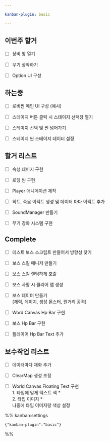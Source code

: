 ```yaml
---

kanban-plugin: basic

---
```


## 이번주 할거

- [ ] 장비 창 열기
- [ ] 무기 장착하기
- [ ] Option UI 구성


## 하는중

- [ ] 로비씬 메인 UI 구성 (예시)
- [ ] 스테이지 버튼 클릭 시 스테이지 선택창 열기
- [ ] 스테이지 선택 및 씬 넘어가기
- [ ] 스테이지 씬 스테이지 데이터 설정


## 할거 리스트

- [ ] 속성 데미지 구현
- [ ] 로딩 씬 구현
- [ ] Player 애니메이션 제작
- [ ] 히트, 죽음 이펙트 생성 및 데이터 마다 이펙트 추가
- [ ] SoundManager 만들기
- [ ] 무기 강화 시스템 구현


## Complete

- [ ] 테스트 보스 스크립트 만들어서 방향성 찾기
- [ ] 보스 스킬 매니저 만들기
- [ ] 보스 스킬 랜덤하게 호출
- [ ] 보스 사망 시 클리어 맵 생성
- [ ] 보스 데이터 만들기<br>(체력, 데미지, 생성 몬스터, 원거리 공격)
- [ ] Word Canvas Hp Bar 구현
- [ ] 보스 Hp Bar 구현
- [ ] 플레이어 Hp Bar Text 추가


## 보수작업 리스트

- [ ] 데이터마다 재화 추가
- [ ] ClearMap 생성 조정
- [ ] World Canvas Floating Text 구현<br>1. 타입에 맞게 텍스트 색 *<br>2. 타입 이미지 *<br>나중에 타입 이미지랑 색상 설정




%% kanban:settings
```
{"kanban-plugin":"basic"}
```
%%